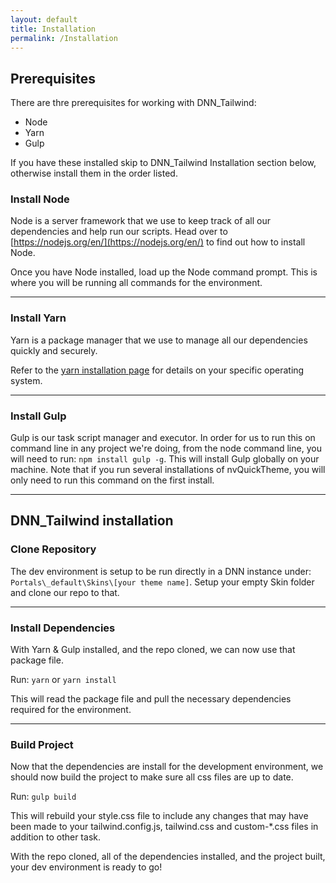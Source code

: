 ```yaml
---
layout: default
title: Installation
permalink: /Installation
---
```


## Prerequisites

There are thre prerequisites for working with DNN_Tailwind:

- Node
- Yarn
- Gulp

If you have these installed skip to DNN_Tailwind Installation section below, otherwise install them in the order listed.

### Install Node

Node is a server framework that we use to keep track of all our dependencies and help run our scripts. Head over to [https://nodejs.org/en/](https://nodejs.org/en/) to find out how to install Node.

Once you have Node installed, load up the Node command prompt. This is where you will be running all commands for the environment.

---

### Install Yarn

Yarn is a package manager that we use to manage all our dependencies quickly and securely.

Refer to the [yarn installation page](https://yarnpkg.com/en/docs/install) for details on your specific operating system.

---

### Install Gulp

Gulp is our task script manager and executor. In order for us to run this on command line in any project we're doing, from the node command line, you will need to run: `npm install gulp -g`. This will install Gulp globally on your machine. Note that if you run several installations of nvQuickTheme, you will only need to run this command on the first install.

---

## DNN_Tailwind installation

### Clone Repository

The dev environment is setup to be run directly in a DNN instance under: `Portals\_default\Skins\[your theme name]`. Setup your empty Skin folder and clone our repo to that.

---

### Install Dependencies

With Yarn & Gulp installed, and the repo cloned, we can now use that package file.

Run: `yarn` or `yarn install`

This will read the package file and pull the necessary dependencies required for the environment.

---

### Build Project

Now that the dependencies are install for the development environment, we should now build the project to make sure all css files are up to date.

Run: `gulp build`

This will rebuild your style.css file to include any changes that may have been made to your tailwind.config.js, tailwind.css and custom-\*.css files in addition to other task.

With the repo cloned, all of the dependencies installed, and the project built, your dev environment is ready to go!
